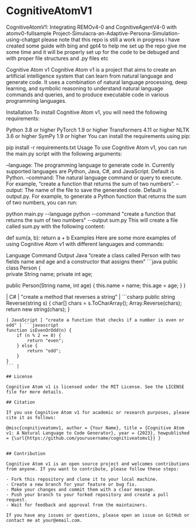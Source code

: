# CognitiveAtomV1
 CognitiveAtomV1: Integrating REMOv4-0 and CognitiveAgentV4-0 with atomv0-fullsample
Project-Simulacra-an-Adaptive-Persona-Simulation-using-chatgpt
please note that this repo is still a work in progress
i have created some guide with bing and gpt4 to help me set up the repo
give me some time and it will be properly set up for the code to be debuged and with proper file structures and .py files etc








Cognitive Atom v1
Cognitive Atom v1 is a project that aims to create an artificial intelligence system that can learn from natural language and generate code. It uses a combination of natural language processing, deep learning, and symbolic reasoning to understand natural language commands and queries, and to produce executable code in various programming languages.

Installation
To install Cognitive Atom v1, you will need the following requirements:

Python 3.8 or higher
PyTorch 1.9 or higher
Transformers 4.11 or higher
NLTK 3.6 or higher
SymPy 1.9 or higher
You can install the requirements using pip:

pip install -r requirements.txt
Usage
To use Cognitive Atom v1, you can run the main.py script with the following arguments:

–language: The programming language to generate code in. Currently supported languages are Python, Java, C#, and JavaScript. Default is Python.
–command: The natural language command or query to execute. For example, “create a function that returns the sum of two numbers”.
–output: The name of the file to save the generated code. Default is output.py.
For example, to generate a Python function that returns the sum of two numbers, you can run:

python main.py --language python --command "create a function that returns the sum of two numbers" --output sum.py
This will create a file called sum.py with the following content:

def sum(a, b):
    return a + b
Examples
Here are some more examples of using Cognitive Atom v1 with different languages and commands:

Language	Command	Output
Java	“create a class called Person with two fields name and age and a constructor that assigns them”	```java
public class Person {		
private String name;
private int age;

public Person(String name, int age) {
    this.name = name;
    this.age = age;
}
}

| C# | "create a method that reverses a string" | ```csharp
public string Reverse(string s) {
    char[] chars = s.ToCharArray();
    Array.Reverse(chars);
    return new string(chars);
}
``` |
| JavaScript | "create a function that checks if a number is even or odd" | ```javascript
function isEvenOrOdd(n) {
    if (n % 2 == 0) {
        return "even";
    } else {
        return "odd";
    }
}
``` |

## License

Cognitive Atom v1 is licensed under the MIT License. See the LICENSE file for more details.

## Citation

If you use Cognitive Atom v1 for academic or research purposes, please cite it as follows:

@misc{cognitiveatomv1, author = {Your Name}, title = {Cognitive Atom v1: A Natural Language to Code Generator}, year = {2023}, howpublished = {\url{https://github.com/yourusername/cognitiveatomv1}} }


## Contribution

Cognitive Atom v1 is an open source project and welcomes contributions from anyone. If you want to contribute, please follow these steps:

- Fork this repository and clone it to your local machine.
- Create a new branch for your feature or bug fix.
- Make your changes and commit them with a clear message.
- Push your branch to your forked repository and create a pull request.
- Wait for feedback and approval from the maintainers.

If you have any issues or questions, please open an issue on GitHub or contact me at your@email.com.